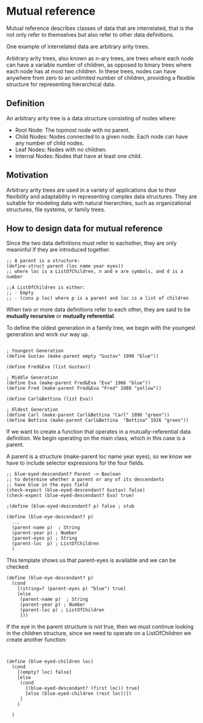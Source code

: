 # Mutual reference

Mutual reference describes classes of data that are interrelated, that is the not only refer to themselves but also refer to other data definitions. 

One example of interrelated data are arbitrary arity trees. 

Arbitrary arity trees, also known as n-ary trees, are trees where each node can have a variable number of children, as opposed to binary trees where each node has at most two children. In these trees, nodes can have anywhere from zero to an unlimited number of children, providing a flexible structure for representing hierarchical data.

## Definition
An arbitrary arity tree is a data structure consisting of nodes where:

* Root Node: The topmost node with no parent.
* Child Nodes: Nodes connected to a given node. Each node can have any number of child nodes.
* Leaf Nodes: Nodes with no children.
* Internal Nodes: Nodes that have at least one child.

## Motivation
Arbitrary arity trees are used in a variety of applications due to their flexibility and adaptability in representing complex data structures. They are suitable for modeling data with natural hierarchies, such as organizational structures, file systems, or family trees.

## How to design data for mutual reference

Since the two data definitions must refer to eachother, they are only meaninful if they are introduced together.

```Lisp
;; A parent is a structure:
(define-struct parent (loc name year eyes))
;; where loc is a ListOfChildren, n and e are symbols, and d is a number

;;A ListOfChildren is either:
;; - Empty
;; - (cons p loc) where p is a parent and loc is a list of children

```

When two or more data definitions refer to each other, they are said to be **mutually recursive** or **mutually referential**. 

To define the oldest generation in a family tree, we begin with the youngest generation and work our way up.

```Lisp

; Youngest Generation
(define Gustav (make-parent empty "Gustav" 1990 "blue"))

(define Fred&Eva (list Gustav))

; Middle Generation
(define Eva (make-parent Fred&Eva "Eva" 1966 "blue"))
(define Fred (make-parent Fred&Eva "Fred" 1988 "yellow"))

(define Carl&Bettina (list Eva))

; Oldest Generation
(define Carl (make-parent Carl&Bettina "Carl" 1896 "green"))
(define Bettina (make-parent Carl&Bettina  "Bettina" 1926 "green"))
```

If we want to create a function that operates in a mutually-referential data definition. We begin operating on the main class, which in this case is a parent.

A parent is a structure (make-parent loc name year eyes), so we know we have to include selector expressions for the four fields.

```Lisp
;; blue-eyed-descendant? Parent -> Boolean
;; to determine whether a parent or any of its descendants
;; have blue in the eyes field
(check-expect (blue-eyed-descendant? Gustav) false)
(check-expect (blue-eyed-descendant? Eva) true)

;(define (blue-eyed-descendant? p) false ; stub

(define (blue-eye-descendant? p)
  ...
  (parent-name p)  ; String
  (parent-year p) ; Number
  (parent-eyes p) ; String
  (parent-loc  p) ; ListOfChildren
  )
```

This template shows us that parent-eyes is available and we can be checked:

```Lisp
(define (blue-eye-descendant? p)
  (cond
    [(string=? (parent-eyes p) "blue") true]
    [else
     (parent-name p)  ; String
     (parent-year p) ; Number
     (parent-loc p) ; ListOfChildren
     ]))
```

If the eye in the parent structure is not true, then we must continue looking in the children structure, since we need to operate on a ListOfChildren we create another function:

```Lisp


(define (blue-eyed-children loc)
  (cond
    [(empty? loc) false]
    [else
     (cond
       [(blue-eyed-descendant? (first loc)) true]
       [else (blue-eyed-children (rest loc))])
     ]
    )

  )


```
